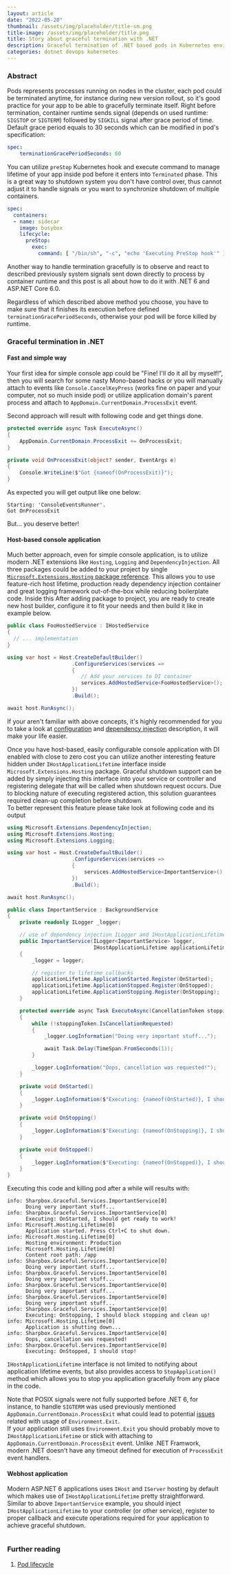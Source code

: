 ```yaml
---
layout: article
date: "2022-05-20"
thumbnail: /assets/img/placeholder/title-sm.png
title-image: /assets/img/placeholder/title.png
title: Story about graceful termination with .NET
description: Graceful termination of .NET based pods in Kubernetes environment
categories: dotnet devops kubernetes
---
```


### Abstract

Pods represents processes running on nodes in the cluster, each pod could be terminated anytime, for instance during new version rollout, so it's good practice for your app to be able to gracefully terminate itself.
Right before termination, container runtime sends signal (depends on used runtime: `SIGSTOP` or `SIGTERM`) followed by `SIGKILL` signal after grace period of time.    
Default grace period equals to 30 seconds which can be modified in pod's specification:
```yaml
spec:
    terminationGracePeriodSeconds: 60
```

You can utilize `preStop` Kubernetes hook and execute command to manage lifetime of your app inside pod before it enters into `Terminated` phase.
This is a great way to shutdown system you don't have control over, thus cannot adjust it to handle signals or you want to synchronize shutdown of multiple containers.
```yaml
spec:
  containers:
  - name: sidecar
    image: busybox
    lifecycle:
      preStop:
        exec:
          command: [ "/bin/sh", "-c", "echo 'Executing PreStop hook'" ]
```

Another way to handle termination gracefully is to observe and react to described previously system signals sent down directly to process by container runtime and this post is all about how to do it with .NET 6 and ASP.NET Core 6.0.

Regardless of which described above method you choose, you have to make sure that it finishes its execution before defined `terminationGracePeriodSeconds`,
otherwise your pod will be force killed by runtime.

### Graceful termination in .NET


#### Fast and simple way

Your first idea for simple console app could be "Fine! I'll do it all by myself!", then you will search for some nasty Mono-based hacks or you will manually attach to events like `Console.CancelKeyPress` (works fine on paper and your computer, not so much inside pod) or utilize application domain's parent process and attach to `AppDomain.CurrentDomain.ProcessExit` event.

Second approach will result with following code and get things done.
```c#
protected override async Task ExecuteAsync()
{
    AppDomain.CurrentDomain.ProcessExit += OnProcessExit;
}

private void OnProcessExit(object? sender, EventArgs e)
{
    Console.WriteLine($"Got {nameof(OnProcessExit)}");
}
```

As expected you will get output like one below:
```
Starting: 'ConsoleEventsRunner'.
Got OnProcessExit
```

But... you deserve better!

#### Host-based console application

Much better approach, even for simple console application, is to utilize modern .NET extensions like `Hosting`, `Logging` and `DependencyInjection`. All three packages could be added to your project by single [`Microsoft.Extensions.Hosting` package reference](https://www.nuget.org/packages/Microsoft.Extensions.Hosting). This allows you to use feature-rich host lifetime, production ready dependency injection container and great logging framework out-of-the-box while reducing boilerplate code.
Inside this 
After adding package to project, you are ready to create new host builder, configure it to fit your needs and then build it like in example below.   

```c#
public class FooHostedService : IHostedService
{
  // ... implementation
}

using var host = Host.CreateDefaultBuilder()
                     .ConfigureServices(services =>
                     {
                        // Add your services to DI container
                        services.AddHostedService<FooHostedService>();
                     })
                     .Build();

await host.RunAsync();
```

If your aren't familiar with above concepts, it's highly recommended for you to take a look at [configuration](https://docs.microsoft.com/en-us/dotnet/core/extensions/configuration) and [dependency injection](https://docs.microsoft.com/en-us/dotnet/core/extensions/dependency-injection) description, it will make your life easier.

Once you have host-based, easily configurable console application with DI enabled with close to zero cost you can utilize another interesting feature hidden under `IHostApplicationLifetime` interface inside `Microsoft.Extensions.Hosting` package. Graceful shutdown support can be added by simply injecting this interface into your service or controller and registering delegate that will be called when shutdown request occurs. Due to blocking nature of executing registered action, this solution guarantees required clean-up completion before shutdown.    
To better represent this feature please take look at following code and its output

```c#
using Microsoft.Extensions.DependencyInjection;
using Microsoft.Extensions.Hosting;
using Microsoft.Extensions.Logging;

using var host = Host.CreateDefaultBuilder()
                     .ConfigureServices(services =>
                     {
                         services.AddHostedService<ImportantService>();
                     })
                     .Build();

await host.RunAsync();

public class ImportantService : BackgroundService
{
    private readonly ILogger _logger;

    // use of dependency injection ILogger and IHostApplicationLifetime
    public ImportantService(ILogger<ImportantService> logger,
                            IHostApplicationLifetime applicationLifetime)
    {
        _logger = logger;

        // register to lifetime callbacks
        applicationLifetime.ApplicationStarted.Register(OnStarted);
        applicationLifetime.ApplicationStopped.Register(OnStopped);
        applicationLifetime.ApplicationStopping.Register(OnStopping);
    }

    protected override async Task ExecuteAsync(CancellationToken stoppingToken)
    {
        while (!stoppingToken.IsCancellationRequested)
        {
            _logger.LogInformation("Doing very important stuff...");

            await Task.Delay(TimeSpan.FromSeconds(1));
        }

        _logger.LogInformation("Oops, cancellation was requested!");
    }

    private void OnStarted()
    {
        _logger.LogInformation($"Executing: {nameof(OnStarted)}, I should get ready to work!");
    }

    private void OnStopping()
    {
        _logger.LogInformation($"Executing: {nameof(OnStopping)}, I should block stopping and clean up!");
    }

    private void OnStopped()
    {
        _logger.LogInformation($"Executing: {nameof(OnStopped)}, I should stop!");
    }
}
```

Executing this code and killing pod after a while will results with:

```
info: Sharpbox.Graceful.Services.ImportantService[0]
      Doing very important stuff...
info: Sharpbox.Graceful.Services.ImportantService[0]
      Executing: OnStarted, I should get ready to work!
info: Microsoft.Hosting.Lifetime[0]
      Application started. Press Ctrl+C to shut down.
info: Microsoft.Hosting.Lifetime[0]
      Hosting environment: Production
info: Microsoft.Hosting.Lifetime[0]
      Content root path: /app
info: Sharpbox.Graceful.Services.ImportantService[0]
      Doing very important stuff...
info: Sharpbox.Graceful.Services.ImportantService[0]
      Doing very important stuff...
info: Sharpbox.Graceful.Services.ImportantService[0]
      Doing very important stuff...
info: Sharpbox.Graceful.Services.ImportantService[0]
      Doing very important stuff...
info: Sharpbox.Graceful.Services.ImportantService[0]
      Executing: OnStopping, I should block stopping and clean up!
info: Microsoft.Hosting.Lifetime[0]
      Application is shutting down...
info: Sharpbox.Graceful.Services.ImportantService[0]
      Oops, cancellation was requested!
info: Sharpbox.Graceful.Services.ImportantService[0]
      Executing: OnStopped, I should stop!
```

`IHostApplicationLifetime` interface is not limited to notifying about application lifetime events, but also provides access to `StopApplication()` method which allows you to stop you application gracefully from any place in the code.

Note that POSIX signals were not fully supported before .NET 6, for instance, to handle `SIGTERM` was used previously mentioned `AppDomain.CurrentDomain.ProcessExit` what could lead to potential [issues](https://github.com/dotnet/runtime/issues/50397) related with usage of `Environment.Exit`.   
If your application still uses `Environment.Exit` you should probably move to `IHostApplicationLifetime` or stick with attaching to `AppDomain.CurrentDomain.ProcessExit` event.
Unlike .NET Framwork, modern .NET doesn't have any timeout defined for execution of `ProcessExit` event handlers.

#### Webhost application

Modern ASP.NET 6 applications uses `IHost` and `IServer` hosting by default which makes use of `IHostApplicationLifetime` pretty straightforward.
Similar to above `ImportantService` example, you should inject `IHostApplicationLifetime` to your controller (or other service), register to proper callback and execute operations 
required for your application to achieve graceful shutdown.

```
```

### Further reading

1. [Pod lifecycle](https://kubernetes.io/docs/concepts/workloads/pods/pod-lifecycle/)
